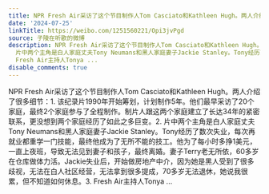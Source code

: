 ```yaml
---
title: NPR Fresh Air采访了这个节目制作人Tom Casciato和Kathleen Hugh。两人介绍了很多细节：1. 该纪录片1990年开始筹划，计划制作5年。他们最早采访了20个家庭，最终...
date: '2024-07-25'
linkTitle: https://weibo.com/1251560221/Opi3jvPgd
source: 子陵在听歌的微博
description: NPR Fresh Air采访了这个节目制作人Tom Casciato和Kathleen Hugh。两人介绍了很多细节：1. 该纪录片1990年开始筹划，计划制作5年。他们最早采访了20个家庭，最终2个家庭参与了全程制作。制片人跟这两个家庭建立了长达34年的紧密联系，更没想到两个家庭经历了如此之多巨变。2.
  片中两个主角是白人家庭丈夫Tony Neumans和黑人家庭妻子Jackie Stanley。Tony经历了数次失业，每次再就业都重学一门技能，最终他成为了无所不能的技工。他为了每小时多挣1美元，一直上夜班，导致无法见到妻子和孩子，最终离婚。妻子Terry老无所依，60多岁在仓库做体力活。Jackie失业后，开始做房地产中介，因为她是黑人受到了很多歧视，无法在白人社区经营，无法拿到很多提成，70多岁无法退休，她说我很累，但不知道如何休息。3.
  Fresh Air主持人Tonya ...
disable_comments: true
---
```

NPR Fresh Air采访了这个节目制作人Tom Casciato和Kathleen Hugh。两人介绍了很多细节：1. 该纪录片1990年开始筹划，计划制作5年。他们最早采访了20个家庭，最终2个家庭参与了全程制作。制片人跟这两个家庭建立了长达34年的紧密联系，更没想到两个家庭经历了如此之多巨变。2. 片中两个主角是白人家庭丈夫Tony Neumans和黑人家庭妻子Jackie Stanley。Tony经历了数次失业，每次再就业都重学一门技能，最终他成为了无所不能的技工。他为了每小时多挣1美元，一直上夜班，导致无法见到妻子和孩子，最终离婚。妻子Terry老无所依，60多岁在仓库做体力活。Jackie失业后，开始做房地产中介，因为她是黑人受到了很多歧视，无法在白人社区经营，无法拿到很多提成，70多岁无法退休，她说我很累，但不知道如何休息。3. Fresh Air主持人Tonya ...